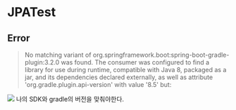 # JPATest

## Error
> No matching variant of org.springframework.boot:spring-boot-gradle-plugin:3.2.0 was found. The consumer was configured to find a library for use during runtime, compatible with Java 8, packaged as a jar, and its dependencies declared externally, as well as attribute 'org.gradle.plugin.api-version' with value '8.5' but:

<img src="C:\jongkookE\JPATest\src\asset\img\BuildError.png">
나의 SDK와 gradle의 버전을 맞춰야한다.